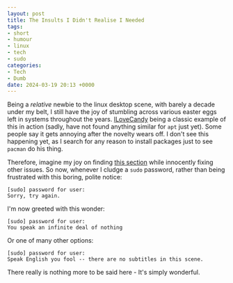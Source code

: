 ```yaml
---
layout: post
title: The Insults I Didn't Realise I Needed
tags:
- short
- humour
- linux
- tech
- sudo
categories:
- Tech
- Dumb
date: 2024-03-19 20:13 +0000
---
```

Being a *relative* newbie to the linux desktop scene, with barely a decade under my belt, I still have the joy of stumbling across various easter eggs left in systems throughout the years.
[ILoveCandy](https://www.reddit.com/r/archlinux/comments/8m2hy7/reminder_for_new_users_add_ilovecandy_in_your/) being a classic example of this in action (sadly, have not found anything similar for `apt` just yet).
Some people say it gets annoying after the novelty wears off. I don't see this happening yet, as I search for any reason to install packages just to see `pacman` do his thing.

Therefore, imagine my joy on finding [this section](https://wiki.archlinux.org/title/Sudo#Enable_insults) while innocently fixing other issues.
So now, whenever I cludge a `sudo` password, rather than being frustrated with this boring, polite notice:

```
[sudo] password for user: 
Sorry, try again.
```

I'm now greeted with this wonder:

```
[sudo] password for user:
You speak an infinite deal of nothing
```

Or one of many other options:

```
[sudo] password for user:
Speak English you fool -- there are no subtitles in this scene.
```

There really is nothing more to be said here - It's simply wonderful.
